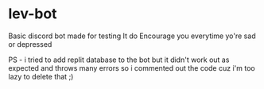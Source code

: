 # lev-bot
Basic discord bot made for testing 
It do Encourage you everytime yo're sad or depressed 

PS - i tried to add replit database to the bot but it didn't work out as expected and throws many errors so i commented out the code cuz i'm too lazy to delete that ;)
